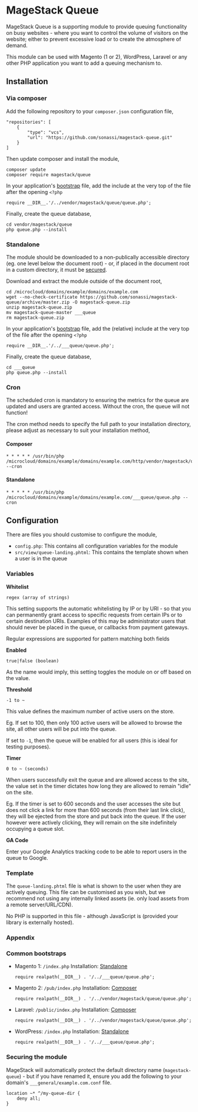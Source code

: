 # MageStack Queue

MageStack Queue is a supporting module to provide queuing functionality on busy websites - where you want to control the volume of visitors on the website; either to prevent excessive load or to create the atmosphere of demand.

This module can be used with Magento (1 or 2), WordPress, Laravel or any other PHP application you want to add a queuing mechanism to.

## Installation

### Via composer

Add the following repository to your `composer.json` configuration file,

~~~~
"repositories": [
    {
        "type": "vcs",
        "url": "https://github.com/sonassi/magestack-queue.git"
    }
]
~~~~

Then update composer and install the module,

~~~~
composer update
composer require magestack/queue
~~~~

In your application's [bootstrap](#common-bootstraps) file, add the include at the very top of the file after the opening `<?php`

    require __DIR__.'/../vendor/magestack/queue/queue.php';

Finally, create the queue database,

~~~~
cd vendor/magestack/queue
php queue.php --install
~~~~

### Standalone

The module should be downloaded to a non-publically accessible directory (eg. one level below the document root) - or, if placed in the document root in a custom directory, it must be [secured](#securing-the-module).

Download and extract the module outside of the document root,

    cd /microcloud/domains/example/domains/example.com
    wget --no-check-certificate https://github.com/sonassi/magestack-queue/archive/master.zip -O magestack-queue.zip
    unzip magestack-queue.zip
    mv magestack-queue-master ___queue
    rm magestack-queue.zip

In your application's [bootstrap](#common-bootstraps) file, add the (relative) include at the very top of the file after the opening `<?php`

    require __DIR__.'/../___queue/queue.php';

Finally, create the queue database,

~~~~
cd ___queue
php queue.php --install
~~~~

### Cron

The scheduled cron is mandatory to ensuring the metrics for the queue are updated and users are granted access. Without the cron, the queue will not function!

The cron method needs to specify the full path to your installation directory, please adjust as necessary to suit your installation method,

#### Composer

~~~~
* * * * * /usr/bin/php /microcloud/domains/example/domains/example.com/http/vendor/magestack/queue/queue.php --cron
~~~~

#### Standalone

~~~~
* * * * * /usr/bin/php /microcloud/domains/example/domains/example.com/___queue/queue.php --cron
~~~~

## Configuration

There are files you should customise to configure the module,

 - `config.php`: This contains all configuration variables for the module
 - `src/view/queue-landing.phtml`: This contains the template shown when a user is in the queue

### Variables

**Whitelist**

    regex (array of strings)

This setting supports the automatic whitelisting by IP or by URI - so that you can permanently grant access to specific requests from certain IPs or to certain destination URIs. Examples of this may be administrator users that should never be placed in the queue, or callbacks from payment gateways.

Regular expressions are supported for pattern matching both fields

**Enabled**

    true|false (boolean)

As the name would imply, this setting toggles the module on or off based on the value.

**Threshold**

    -1 to ~

This value defines the maximum number of active users on the store.

Eg. If set to 100, then only 100 active users will be allowed to browse the site, all other users will be put into the queue.

If set to `-1`, then the queue will be enabled for all users (this is ideal for testing purposes).

**Timer**

    0 to ~ (seconds)

When users successfully exit the queue and are allowed access to the site, the value set in the timer dictates how long they are allowed to remain "idle" on the site.

Eg. If the timer is set to 600 seconds and the user accesses the site but does not click a link for more than 600 seconds (from their last link click), they will be ejected from the store and put back into the queue. If the user however were actively clicking, they will remain on the site indefinitely occupying a queue slot.

**GA Code**

Enter your Google Analytics tracking code to be able to report users in the queue to Google.

### Template

The `queue-landing.phtml` file is what is shown to the user when they are actively queuing. This file can be customised as you wish, but we recommend not using any internally linked assets (ie. only load assets from a remote server/URL/CDN).

No PHP is supported in this file - although JavaScript is (provided your library is externally hosted).

### Appendix

### Common bootstraps

 - Magento 1: `/index.php`
   Installation: [Standalone](#standalone)

   ~~~~
   require realpath(__DIR__) . '/../___queue/queue.php';
   ~~~~

 - Magento 2: `/pub/index.php`
   Installation: [Composer](#composer)

   ~~~~
   require realpath(__DIR__) . '/../vendor/magestack/queue/queue.php';
   ~~~~

 - Laravel: `/public/index.php`
   Installation: [Composer](#composer)

   ~~~~
   require realpath(__DIR__) . '/../vendor/magestack/queue/queue.php';
   ~~~~

 - WordPress: `/index.php`
   Installation: [Standalone](#standalone)
   ~~~~
   require realpath(__DIR__) . '/../___queue/queue.php';
   ~~~~

### Securing the module

MageStack will automatically protect the default directory name (`magestack-queue`) - but if you have renamed it, ensure you add the following to your domain's `___general/example.com.conf` file.

~~~~
location ~* ^/my-queue-dir {
    deny all;
}
~~~~
